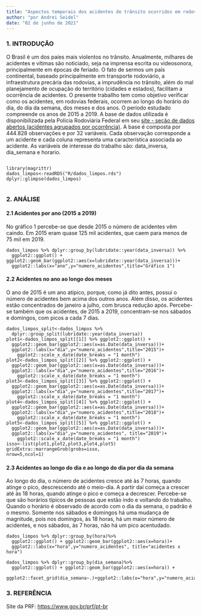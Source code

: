 ```yaml
---
title: "Aspectos temporais dos acidentes de trânsito ocorridos em rodovias federais nos anos de 2015 a 2019"
author: "por Andrei Seidel"
date: "02 de junho de 2021"
---
```


### 1. INTRODUÇÃO

O Brasil é um dos paíes mais violentos no trânsito. Anualmente, milhares de acidentes e vítimas são noticiado, seja na imprensa escrita ou videosonora, principalmente em épocas de feriado. O fato de sermos um país continental, baseado principalmente em transporte rodoviário, a infraestrutura precária das rodovias, a imprudência no trânsito, além do mal planejamento de ocupação do território (cidades e estados), facilitam a ocorrência de acidentes. 
O presente traballho tem como objetivo verificar como os acidentes, em rodovias federais, ocorrem ao longo do horário do dia, do dia da semana, dos meses e dos anos. O período estudado compreende os anos de 2015 a 2019. A base de dados utilizada é disponibilizada pela Polícia Rodoviária Federal em seu [site - seção de dados abertos (acidentes agrupados por ocorrência)](https://portal.prf.gov.br/dados-abertos-acidentes). A base é composta por 444.828 observações e por 32 variáveis. Cada observação corresponde a um acidente e cada coluna representa uma característica associada ao acidente.
As variáveis de interesse do trabalho são: data_inversa, dia_semana e horario. 


```{r}

library(magrittr)
dados_limpos<-readRDS("R/dados_limpos.rds")
dplyr::glimpse(dados_limpos)
  
```

### 2. ANÁLISE

#### 2.1 Acidentes por ano (2015 a 2019)

No gráfico 1 percebe-se que desde 2015 o número de acidentes vêm caindo. Em 2015 eram quase 125 mil acidentes, que caem para menos de 75 mil em 2019.

```{r}
dados_limpos %>% dplyr::group_by(lubridate::year(data_inversa)) %>% 
  ggplot2::ggplot() + ggplot2::geom_bar(ggplot2::aes(x=lubridate::year(data_inversa)))+
  ggplot2::labs(x="ano",y="numero_acidentes",title="Gráfico 1")
```


#### 2.2 Acidentes no ano ao longo dos meses

O ano de 2015 é um ano atípico, porque, como já dito antes, possui o número de acidentes bem acima dos outros anos. Além disso, os acidentes estão concentrados de janeiro a julho, com brusca redução após. 
Percebe-se também que os acidentes, de 2015 a 2019, concentram-se nos sábados e domingos, com picos a cada 7 dias.

```{r}
dados_limpos_split<-dados_limpos %>% 
  dplyr::group_split(lubridate::year(data_inversa))
plot1<-dados_limpos_split[[1]] %>% ggplot2::ggplot() +
  ggplot2::geom_bar(ggplot2::aes(x=as.Date(data_inversa)))+
  ggplot2::labs(x="dia",y="numero_acidentes",title="2015")+
    ggplot2::scale_x_date(date_breaks = "1 month")
plot2<-dados_limpos_split[[2]] %>% ggplot2::ggplot() +
  ggplot2::geom_bar(ggplot2::aes(x=as.Date(data_inversa)))+
  ggplot2::labs(x="dia",y="numero_acidentes",title="2016")+
    ggplot2::scale_x_date(date_breaks = "1 month")
plot3<-dados_limpos_split[[3]] %>% ggplot2::ggplot() +
  ggplot2::geom_bar(ggplot2::aes(x=as.Date(data_inversa)))+
  ggplot2::labs(x="dia",y="numero_acidentes",title="2017")+
    ggplot2::scale_x_date(date_breaks = "1 month")
plot4<-dados_limpos_split[[4]] %>% ggplot2::ggplot() +
  ggplot2::geom_bar(ggplot2::aes(x=as.Date(data_inversa)))+
  ggplot2::labs(x="dia",y="numero_acidentes",title="2018")+
    ggplot2::scale_x_date(date_breaks = "1 month")
plot5<-dados_limpos_split[[5]] %>% ggplot2::ggplot() +
  ggplot2::geom_bar(ggplot2::aes(x=as.Date(data_inversa)))+
  ggplot2::labs(x="dia",y="numero_acidentes", title="2019")+
    ggplot2::scale_x_date(date_breaks = "1 month")
isso<-list(plot1,plot2,plot3,plot4,plot5)
gridExtra::marrangeGrob(grobs=isso,
nrow=5,ncol=1)
```

#### 2.3 Acidentes ao longo do dia e ao longo do dia por dia da semana

Ao longo do dia, o número de acidentes cresce até às 7 horas, quando atinge o pico, descrescendo até o meio-dia. A partir daí começa a crescer até às 18 horas, quando atinge o pico e começa a decrescer. Percebe-se que são horários típicos de pessoas que estão indo e voltando do trabalho.
Quando o horário é observado de acordo com o dia da semana, o padrão é o mesmo. Somente nos sábados e domingos há uma mudança de magnitude, pois nos domingos, às 18 horas, há um maior número de acidentes, e nos sábados, às 7 horas, não há um pico acentudado.

```{r}
dados_limpos %>% dplyr::group_by(hora)%>% 
  ggplot2::ggplot() + ggplot2::geom_bar(ggplot2::aes(x=hora))+
  ggplot2::labs(x="hora",y="numero_acidentes", title="acidentes x hora")

dados_limpos %>% dplyr::group_by(dia_semana)%>% 
  ggplot2::ggplot() + ggplot2::geom_bar(ggplot2::aes(x=hora)) +
  ggplot2::facet_grid(dia_semana~.)+ggplot2::labs(x="hora",y="numero_acidentes")
```

### 3. REFERÊNCIA

Site da PRF: https://www.gov.br/prf/pt-br




